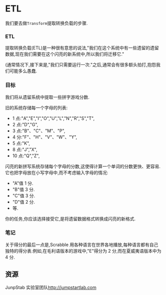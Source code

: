 # ETL

我们要去做`Transform`提取转换负载的步骤.

### ETL

提取转换负载(ETL)是一种很有意思的说法,"我们在这个系统中有一些遗留的遗留数据,现在我们需要在这个闪亮的新系统中,所以我们将迁移它."

(通常情况下,接下来是,"我们只需要运行一次."之后,通常会有很多额头拍打,抱怨我们可能多么愚蠢.

### 目标

我们将从遗留系统中提取一些拼字游戏分数.

旧的系统存储每一个字母的列表:

- 1 点:"A","E","I","O","U","L","N","R","S","T",
- 2 点:"D","G",
- 3 点:"B"、"C"、"M"、"P",
- 4 分:"F"、"H"、"V"、"W"、"Y",
- 5 点:"K",
- 8 点:"J","X",
- 10 点:"Q","Z",

闪亮的新拼写系统存储每个字母的分数,这使得计算一个单词的分数更快、更容易.它也把字母放在小写字母中,而不考虑输入字母的情况:

- "A"值 1 分.
- "B"值 3 分.
- "C"值 3 分.
- "D"值 2 分.
- 等.

你的任务,你应该选择接受它,是将遗留数据格式转换成闪亮的新格式.

### 笔记

关于得分的最后一点是,Scrabble 用各种语言在世界各地播放,每种语言都有自己独特的得分表.例如,在毛利语版本的游戏中,"E"得分为 2 分,而在夏威夷语版本中为 4 分.

[help-page]: https://exercism.io/tracks/rust/learning
[modules]: https://doc.rust-lang.org/book/2018-edition/ch07-00-modules.html
[cargo]: https://doc.rust-lang.org/book/2018-edition/ch14-00-more-about-cargo.html
[rust-tests]: https://doc.rust-lang.org/book/2018-edition/ch11-02-running-tests.html

## 资源

JunpStab 实验室团队<http://jumpstartlab.com>
